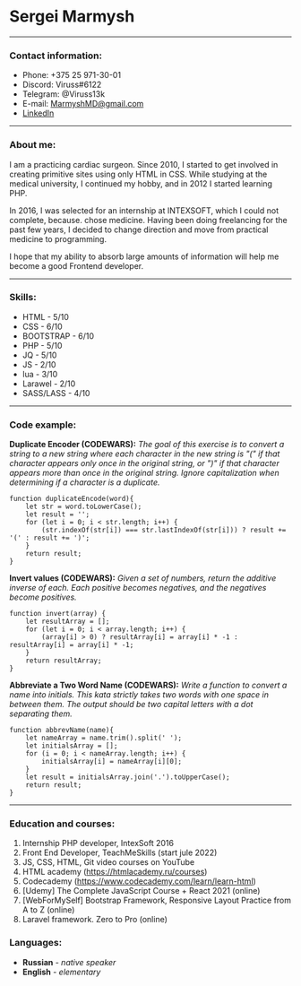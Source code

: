 # Sergei Marmysh
***
### Contact information:
* Phone: +375 25 971-30-01
* Discord: Viruss#6122
* Telegram: @Viruss13k
* E-mail: MarmyshMD@gmail.com
* [LinkedIn](https://www.linkedin.com/in/sergei-marmysh-870851232/)

***

### About me:
I am a practicing cardiac surgeon. Since 2010, I started to get involved in creating primitive sites using only HTML in CSS.
While studying at the medical university, I continued my hobby, and in 2012 I started learning PHP.

In 2016, I was selected for an internship at INTEXSOFT, which I could not complete, because. chose medicine.
Having been doing freelancing for the past few years, I decided to change direction and move from practical medicine to programming.

I hope that my ability to absorb large amounts of information will help me become a good Frontend developer.

***

### Skills:

* HTML          - 5/10
* CSS           - 6/10
* BOOTSTRAP     - 6/10
* PHP           - 5/10
* JQ            - 5/10
* JS            - 2/10
* lua           - 3/10
* Larawel       - 2/10
* SASS/LASS     - 4/10

***

### Code example:
**Duplicate Encoder (CODEWARS):** _The goal of this exercise is to convert a string to a new string where each character in the new string is "(" if that character appears only once in the original string, or ")" if that character appears more than once in the original string. Ignore capitalization when determining if a character is a duplicate._
```
function duplicateEncode(word){
    let str = word.toLowerCase();
    let result = '';
    for (let i = 0; i < str.length; i++) {
        (str.indexOf(str[i]) === str.lastIndexOf(str[i])) ? result += '(' : result += ')';
    }
    return result;
}
```

**Invert values (CODEWARS):** _Given a set of numbers, return the additive inverse of each. Each positive becomes negatives, and the negatives become positives._
```
function invert(array) {
    let resultArray = [];
    for (let i = 0; i < array.length; i++) {
        (array[i] > 0) ? resultArray[i] = array[i] * -1 : resultArray[i] = array[i] * -1;
    }
    return resultArray;
}
```

**Abbreviate a Two Word Name (CODEWARS):** _Write a function to convert a name into initials. This kata strictly takes two words with one space in between them. The output should be two capital letters with a dot separating them._
```
function abbrevName(name){
    let nameArray = name.trim().split(' ');
    let initialsArray = [];
    for (i = 0; i < nameArray.length; i++) {
        initialsArray[i] = nameArray[i][0];
    }
    let result = initialsArray.join('.').toUpperCase();
    return result;
}
```

***

### Education and courses:
1. Internship PHP developer, IntexSoft 2016
2. Front End Developer, TeachMeSkills (start jule 2022)
3. JS, CSS, HTML, Git video courses on YouTube
4. HTML academy (https://htmlacademy.ru/courses)
5. Codecademy (https://www.codecademy.com/learn/learn-html)
6. \[Udemy] The Complete JavaScript Course + React 2021 (online)
7. \[WebForMySelf] Bootstrap Framework, Responsive Layout Practice from A to Z (online)
8. Laravel framework. Zero to Pro (online)


### Languages:
* **Russian** - _native speaker_
* **English** - _elementary_